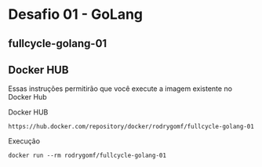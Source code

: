 # Desafio 01 - GoLang
## fullcycle-golang-01

## Docker HUB

Essas instruções permitirão que você execute a imagem existente no Docker Hub

Docker HUB

```
https://hub.docker.com/repository/docker/rodrygomf/fullcycle-golang-01
```
Execução

```
docker run --rm rodrygomf/fullcycle-golang-01
```